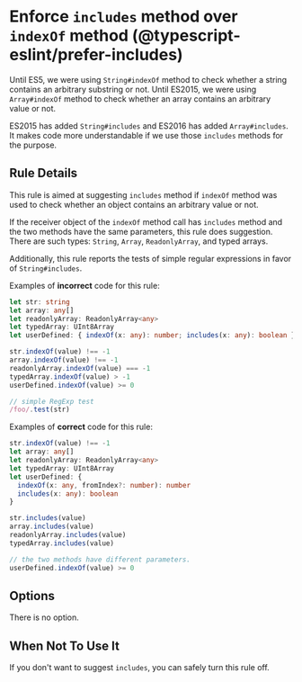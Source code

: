 # Enforce `includes` method over `indexOf` method (@typescript-eslint/prefer-includes)

Until ES5, we were using `String#indexOf` method to check whether a string contains an arbitrary substring or not.
Until ES2015, we were using `Array#indexOf` method to check whether an array contains an arbitrary value or not.

ES2015 has added `String#includes` and ES2016 has added `Array#includes`.
It makes code more understandable if we use those `includes` methods for the purpose.

## Rule Details

This rule is aimed at suggesting `includes` method if `indexOf` method was used to check whether an object contains an arbitrary value or not.

If the receiver object of the `indexOf` method call has `includes` method and the two methods have the same parameters, this rule does suggestion.
There are such types: `String`, `Array`, `ReadonlyArray`, and typed arrays.

Additionally, this rule reports the tests of simple regular expressions in favor of `String#includes`.

Examples of **incorrect** code for this rule:

```ts
let str: string
let array: any[]
let readonlyArray: ReadonlyArray<any>
let typedArray: UInt8Array
let userDefined: { indexOf(x: any): number; includes(x: any): boolean }

str.indexOf(value) !== -1
array.indexOf(value) !== -1
readonlyArray.indexOf(value) === -1
typedArray.indexOf(value) > -1
userDefined.indexOf(value) >= 0

// simple RegExp test
/foo/.test(str)
```

Examples of **correct** code for this rule:

```ts
str.indexOf(value) !== -1
let array: any[]
let readonlyArray: ReadonlyArray<any>
let typedArray: UInt8Array
let userDefined: {
  indexOf(x: any, fromIndex?: number): number
  includes(x: any): boolean
}

str.includes(value)
array.includes(value)
readonlyArray.includes(value)
typedArray.includes(value)

// the two methods have different parameters.
userDefined.indexOf(value) >= 0
```

## Options

There is no option.

## When Not To Use It

If you don't want to suggest `includes`, you can safely turn this rule off.
